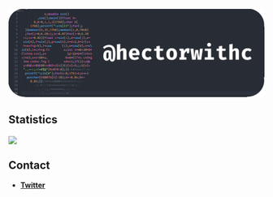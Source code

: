 ![@hectorwithc](donut-code-banner.png)

<div align="left">
  <h2>Statistics</h2>
  <img align="center" src="https://github-readme-stats.vercel.app/api?username=hectorwithc&show_icons=true&theme=dark&count_private=true">
</div>

<h2>Contact</h2>

- **[Twitter](https://twitter.com/hectorwithc)**
